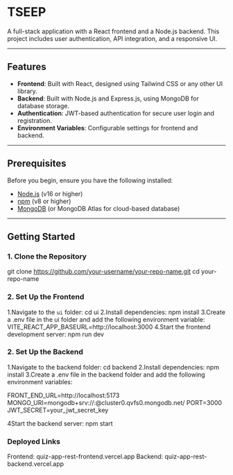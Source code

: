 # TSEEP

A full-stack application with a React frontend and a Node.js backend. This project includes user authentication, API integration, and a responsive UI.

---

## Features

- **Frontend**: Built with React, designed using Tailwind CSS or any other UI library.
- **Backend**: Built with Node.js and Express.js, using MongoDB for database storage.
- **Authentication**: JWT-based authentication for secure user login and registration.
- **Environment Variables**: Configurable settings for frontend and backend.

---

## Prerequisites

Before you begin, ensure you have the following installed:

- [Node.js](https://nodejs.org/) (v16 or higher)
- [npm](https://www.npmjs.com/) (v8 or higher)
- [MongoDB](https://www.mongodb.com/) (or MongoDB Atlas for cloud-based database)

---

## Getting Started

### 1. Clone the Repository

git clone https://github.com/your-username/your-repo-name.git
cd your-repo-name

### 2. Set Up the Frontend

1.Navigate to the `ui` folder:
cd ui
2.Install dependencies:
npm install
3.Create a .env file in the ui folder and add the following environment variable:
VITE_REACT_APP_BASEURL=http://localhost:3000
4.Start the frontend development server:
npm run dev

### 2. Set Up the Backend

1.Navigate to the backend folder:
cd backend
2.Install dependencies:
npm install
3.Create a .env file in the backend folder and add the following environment variables:

FRONT_END_URL=http://localhost:5173
MONGO_URI=mongodb+srv://<username>:<password>@cluster0.qvfs0.mongodb.net/<dbname>
PORT=3000
JWT_SECRET=your_jwt_secret_key

4Start the backend server:
npm start

### Deployed Links
Frontend: quiz-app-rest-frontend.vercel.app
Backend:  quiz-app-rest-backend.vercel.app
